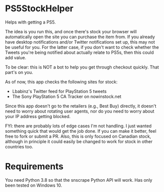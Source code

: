 # PS5StockHelper
Helps with getting a PS5.

The idea is you run this, and once there's stock your browser will automatically open the site you can purchase the item from. If you already have desktop notifications and/or Twitter notifications set up, this may not be useful for you. For the latter case, if you don't want to check whether the Tweets you're being notified about actually relate to PS5s, then this could add value.

To be clear: this is NOT a bot to help you get through checkout quickly. That part's on you.

As of now, this app checks the following sites for stock:
- Lbabinz's Twitter feed for PlayStation 5 tweets
- The Sony PlayStation 5 CA Tracker on nowinstock.net

Since this app doesn't go to the retailers (e.g., Best Buy) directly, it doesn't need to worry about rotating user agents, nor do you need to worry about your IP address getting blocked.

FYI: there are probably lots of edge cases I'm not handling. I just wanted something quick that would get the job done. If you can make it better, feel free to fork or submit a PR. Also, this is only focused on Canadian stock, although in principle it could easily be changed to work for stock in other countries too.

# Requirements
You need Python 3.8 so that the snscrape Python API will work. Has only been tested on Windows 10.
